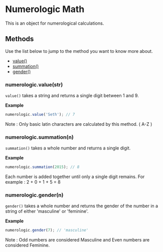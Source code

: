 # Numerologic Math

This is an object for numerological calculations.

## Methods

Use the list below to jump to the method you want to know more about.
- [value()](#numerologicvaluestr)
- [summation()](#numerologicsummationn)
- [gender()](#numerologicgendern)

### numerologic.value(str)

``value()`` takes a string and returns a single digit between 1 and 9. 

**Example**
```javascript
numerologic.value('Seth'); // 7
```

Note : Only basic latin characters are calculated by this method. ( A-Z )

### numerologic.summation(n)

``summation()`` takes a whole number and returns a single digit.

**Example**
```javascript
numerologic.summation(2015); // 8
```

Each number is added together until only a single digit remains. For example : 2 + 0 + 1 + 5 = 8

### numerologic.gender(n)

``gender()`` takes a whole number and returns the gender of the number in a string of either 'masculine' or 'feminine'.

**Example**
```javascript
numerologic.gender(7); // 'masculine'
```

Note : Odd numbers are considered Masculine and Even numbers are considered Feminine.
